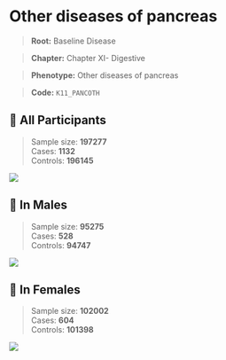 # Other diseases of pancreas

> **Root:** Baseline Disease  

> **Chapter:** Chapter XI- Digestive  

> **Phenotype:** Other diseases of pancreas  

> **Code:** `K11_PANCOTH`

## 🧪 All Participants  
> Sample size: **197277**  
> Cases: **1132**  
> Controls: **196145**
<img src="/Disease/Figures/ALL/Incidence/K11_PANCOTH.png"/>
<CsvTable src="/public/Disease/Data/ALL/Incidence/COX_K11_PANCOTH.csv" label="🔍 View full results" />

## 👨 In Males  
> Sample size: **95275**  
> Cases: **528**  
> Controls: **94747**
<img src="/Disease/Figures/Male/Incidence/K11_PANCOTH.png"/>
<CsvTable src="/public/Disease/Data/Male/Incidence/COX_K11_PANCOTH.csv" label="🔍 View full results" />

## 👩 In Females  
> Sample size: **102002**  
> Cases: **604**  
> Controls: **101398**
<img src="/Disease/Figures/Female/Incidence/K11_PANCOTH.png"/>
<CsvTable src="/public/Disease/Data/Female/Incidence/COX_K11_PANCOTH.csv" label="🔍 View full results" />

